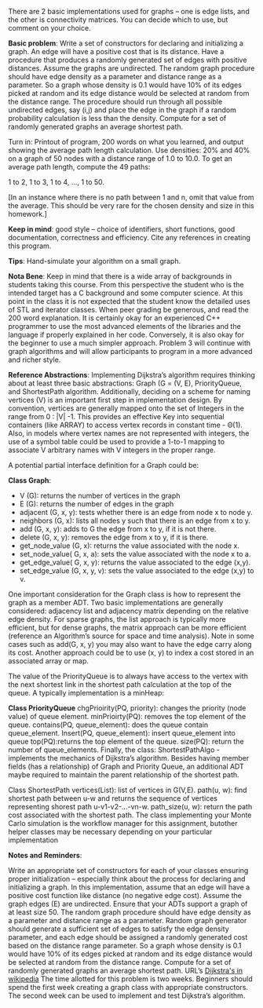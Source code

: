 There are 2 basic implementations used for graphs – one is edge lists, and the other is connectivity matrices. You can decide which to use, but comment on your choice. 

**Basic problem**:  Write a set of constructors for declaring and initializing a graph. An edge will have a positive cost that is its distance. Have a procedure that produces a randomly generated set of edges with positive distances.  Assume the graphs are undirected. The random graph procedure should have edge density as a parameter and distance range as a parameter. So a graph whose density is 0.1 would have 10% of its edges picked at random and its edge distance would be selected at random from the distance range. The procedure should run through all possible undirected edges, say (i,j) and place the edge in the graph if a random probability calculation is less than the density. Compute for a set of randomly generated graphs an average shortest path.

Turn in:  Printout of program, 200 words on what you learned, and output showing the average path length calculation. Use densities: 20% and 40% on a graph of 50 nodes with a distance range of 1.0 to 10.0.   To get an average path length, compute the 49 paths:

1 to 2, 1 to 3, 1 to 4, …, 1 to 50. 

[In an instance where there is no path between 1 and n, omit that value from the average. This should be very rare for the chosen density and size in this homework.]

**Keep in mind**: good style – choice of identifiers, short functions, good documentation, correctness and efficiency. Cite any references in creating this program.

**Tips**:  Hand-simulate your algorithm on a small graph.

**Nota Bene**:  Keep in mind that there is a wide array of backgrounds in students taking this course. From this perspective the student who is the intended target has a C background and some computer science. At this point in the class it is not expected that the student know the detailed uses of STL and iterator classes. When peer grading be generous, and read the 200 word explanation. It is certainly okay for an experienced C++ programmer to use the most advanced elements of the libraries and the language if properly explained in her code. Conversely, it is also okay for the beginner to use a much simpler approach.  Problem 3 will continue with graph algorithms and will allow participants to program in a more advanced and richer style.

**Reference Abstractions**:  Implementing Dijkstra’s algorithm requires thinking about at least three basic abstractions: Graph (G = (V, E), PriorityQueue, and ShortestPath algorithm.  Additionally, deciding on a scheme for naming vertices (V) is an important first step in implementation design. By convention, vertices are generally mapped onto the set of Integers in the range from 0 : |V| -1.  This provides an effective Key into sequential containers (like ARRAY) to access vertex records in constant time - Θ(1). Also, in models where vertex names are not represented with integers, the use of a symbol table could be used to provide a 1-to-1 mapping to associate V arbitrary names with V integers in the proper range.

A potential partial interface definition for a Graph could be:

**Class Graph**:

* V (G): returns the number of vertices in the graph
* E (G): returns the number of edges in the graph
* adjacent (G, x, y): tests whether there is an edge from node x to node y.
* neighbors (G, x): lists all nodes y such that there is an edge from x to y.
* add (G, x, y): adds to G the edge from x to y, if it is not there.
* delete (G, x, y): removes the edge from x to y, if it is there.
* get_node_value (G, x): returns the value associated with the node x.
* set_node_value( G, x, a): sets the value associated with the node x to a.
* get_edge_value( G, x, y): returns the value associated to the edge (x,y).
* set_edge_value (G, x, y, v): sets the value associated to the edge (x,y) to v.

One important consideration for the Graph class is how to represent the graph as a member ADT. Two basic implementations are generally considered: adjacency list and adjacency matrix depending on the relative edge density. For sparse graphs, the list approach is typically more efficient, but for dense graphs, the matrix approach can be more efficient (reference an Algorithm’s source for space and time analysis). Note in some cases such as add(G, x, y) you may also want to have the edge carry along its cost. Another approach could be to use (x, y) to index a cost stored in an associated array or map.

The value of the PriorityQueue is to always have access to the vertex with the next shortest link in the shortest path calculation at the top of the queue. A typically implementation is a minHeap:

**Class PriorityQueue**
chgPrioirity(PQ, priority): changes the priority (node value) of queue element.
minPrioirty(PQ): removes the top element of the queue.
contains(PQ, queue_element): does the queue contain queue_element.
Insert(PQ, queue_element): insert queue_element into queue
top(PQ):returns the top element of the queue.
size(PQ): return the number of queue_elements.
Finally, the class: ShortestPathAlgo - implements the mechanics of Dijkstra’s algorithm. Besides having member fields (has a relationship) of Graph and Priority Queue, an additional ADT maybe required to maintain the parent relationship of the shortest path.

Class ShortestPath
vertices(List): list of vertices in G(V,E).
path(u, w): find shortest path between u-w and returns the sequence of vertices representing shorest path u-v1-v2-…-vn-w.
path_size(u, w): return the path cost associated with the shortest path.
The class implementing your Monte Carlo simulation is the workflow manager for this assignment, butother helper classes may be necessary depending on your particular implementation

**Notes and Reminders**:

Write an appropriate set of constructors for each of your classes ensuring proper initialization – especially think about the process for declaring and initializing a graph. 
In this implementation, assume that an edge will have a positive cost function like distance (no negative edge cost). 
Assume the graph edges (E)  are undirected.
Ensure that your ADTs support a graph of at least size 50.
The random graph procedure should have edge density as a parameter and distance range as a parameter.
Random graph generator should generate a sufficient set of edges to satisfy the edge density parameter, and each edge should be assigned a randomly generated cost based on the distance range parameter.
So a graph whose density is 0.1 would have 10% of its edges picked at random and its edge distance would be selected at random from the distance range. 
Compute for a set of randomly generated graphs an average shortest path.
URL’s
[Dijkstra's in wikipedia](http://en.wikipedia.org/wiki/Dijkstra's_algorithm)
The time allotted for this problem is two weeks. Beginners should spend the first week creating a graph class with appropriate constructors. The second week can be used to implement and test Dijkstra’s algorithm.
